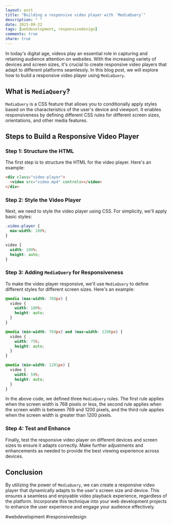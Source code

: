 ```yaml
---
layout: post
title: "Building a responsive video player with `MediaQuery`"
description: " "
date: 2023-09-22
tags: [webdevelopment, responsivedesign]
comments: true
share: true
---
```


In today's digital age, videos play an essential role in capturing and retaining audience attention on websites. With the increasing variety of devices and screen sizes, it's crucial to create responsive video players that adapt to different platforms seamlessly. In this blog post, we will explore how to build a responsive video player using `MediaQuery`.

## What is `MediaQuery`?

`MediaQuery` is a CSS feature that allows you to conditionally apply styles based on the characteristics of the user's device and viewport. It enables responsiveness by defining different CSS rules for different screen sizes, orientations, and other media features.

## Steps to Build a Responsive Video Player

### Step 1: Structure the HTML

The first step is to structure the HTML for the video player. Here's an example:

```html
<div class="video-player">
  <video src="video.mp4" controls></video>
</div>
```

### Step 2: Style the Video Player

Next, we need to style the video player using CSS. For simplicity, we'll apply basic styles:

```css
.video-player {
  max-width: 100%;
}

video {
  width: 100%;
  height: auto;
}
```

### Step 3: Adding `MediaQuery` for Responsiveness

To make the video player responsive, we'll use `MediaQuery` to define different styles for different screen sizes. Here's an example:

```css
@media (max-width: 768px) {
  video {
    width: 100%;
    height: auto;
  }
}

@media (min-width: 769px) and (max-width: 1200px) {
  video {
    width: 75%;
    height: auto;
  }
}

@media (min-width: 1201px) {
  video {
    width: 50%;
    height: auto;
  }
}
```

In the above code, we defined three `MediaQuery` rules. The first rule applies when the screen width is 768 pixels or less, the second rule applies when the screen width is between 769 and 1200 pixels, and the third rule applies when the screen width is greater than 1200 pixels.

### Step 4: Test and Enhance

Finally, test the responsive video player on different devices and screen sizes to ensure it adapts correctly. Make further adjustments and enhancements as needed to provide the best viewing experience across devices.

## Conclusion

By utilizing the power of `MediaQuery`, we can create a responsive video player that dynamically adapts to the user's screen size and device. This ensures a seamless and enjoyable video playback experience, regardless of the platform. Incorporate this technique into your web development projects to enhance the user experience and engage your audience effectively.

#webdevelopment #responsivedesign
